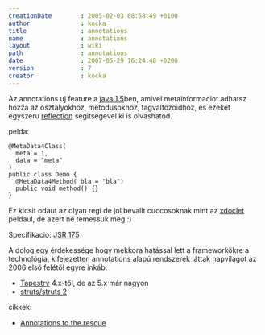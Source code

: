 ```yaml
---
creationDate        : 2005-02-03 08:58:49 +0100 
author              : kocka 
title               : annotations 
name                : annotations 
layout              : wiki 
path                : annotations 
date                : 2007-05-29 16:24:48 +0200 
version             : 7 
creator             : kocka 
---
```

Az annotations uj feature a [java 1.5](java%201.5.html)ben, amivel metainformaciot adhatsz hozza az osztalyokhoz, metodusokhoz, tagvaltozoidhoz, es ezeket egyszeru [reflection](reflection.html) segitsegevel ki is olvashatod.

pelda:
```
@MetaData4Class(
  meta = 1,
  data = "meta"
)
public class Demo {
  @MetaData4Method( bla = "bla")
  public void method() {}
}

```

Ez kicsit odaut az olyan regi de jol bevallt cuccosoknak mint az [xdoclet](XDoclet.html) peldaul, de azert ne temessuk meg :)

Specifikacio: [JSR 175](http://www.jcp.org/en/jsr/detail?id=175)

A dolog egy érdekessége hogy mekkora hatással lett a frameworkökre a technológia, kifejezetten annotations alapú rendszerek láttak napvilágot az 2006 első felétől egyre inkáb:

*   [Tapestry](tapestry.html) 4.x-től, de az 5.x már nagyon
*   [struts/struts 2](struts/struts%202.html)

cikkek:

*   [ Annotations to the rescue](http://www.javaworld.com/javaworld/jw-08-2005/jw-0801-annotations_p.html)


